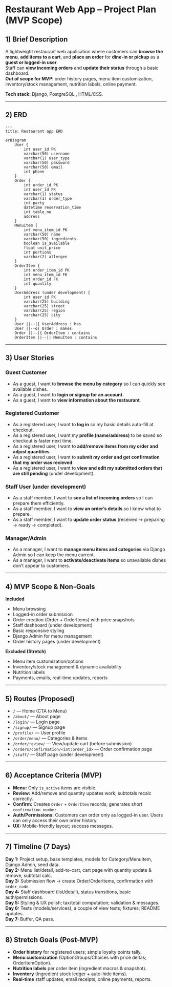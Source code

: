 # Restaurant Web App – Project Plan (MVP Scope)

## 1) Brief Description
A lightweight restaurant web application where customers can **browse the menu**, **add items to a cart**, and **place an order** for **dine-in or pickup** as a **guest or logged-in user**.  
Staff can **view incoming orders** and **update their status** through a basic dashboard.  
**Out of scope for MVP**: order history pages, menu item customization, inventory/stock management, nutrition labels, online payment.

**Tech stack:** Django, PostgreSQL , HTML/CSS.

---

## 2) ERD
```mermaid
---
title: Restaurant app ERD
---
erDiagram
    User {
        int user_id PK
        varchar(50) username
        varchar(1) user_type
        varchar(50) password
        varchar(50) email
        int phone
    }
    Order {
        int order_id PK
        int user_id FK
        varchar(1) status
        varchar(1) order_type
        int party
        datetime reservation_time
        int table_no
        address
    }
    MenuItem {
        int menu_item_id PK
        varchar(50) name
        varchar(50) ingredients
        boolean is_available
        float unit_price
        int portions
        varchar(2) allergen
    }
    OrderItem {
        int order_item_id PK
        int menu_item_id FK
        int order_id FK
        int quantity
    }
    UserAddress (under development) {
        int user_id FK
        varchar(25) building
        varchar(25) street
        varchar(25) region
        varchar(25) city
    }
    User ||--|{ UserAddress : has
    User ||--o{ Order : makes
    Order ||--|{ OrderItem : contains
    OrderItem ||--|| MenuItem : contains
```````
---

## 3) User Stories

### Guest Customer
- As a guest, I want to **browse the menu by category** so I can quickly see available dishes.
- As a guest, I want to **login or signup for an account**.
- As a guest, I want to **view information about the restaurant**.

### Registered Customer
- As a registered user, I want to **log in** so my basic details auto-fill at checkout.
- As a registered user, I want my **profile (name/address)** to be saved so checkout is faster next time.
- As a registered user, I want to **add/remove items from my order and adjust quantities**.
- As a registered user, I want to **submit my order and get confirmation that my order was recieved**.
- As a registered user, I want to **view and edit my submitted orders that are still pending** (under development).

### Staff User (under development)
- As a staff member, I want to **see a list of incoming orders** so I can prepare them efficiently.
- As a staff member, I want to **view an order’s details** so I know what to prepare.
- As a staff member, I want to **update order status** (received → preparing → ready → completed).

### Manager/Admin
- As a manager, I want to **manage menu items and categories** via Django Admin so I can keep the menu current.
- As a manager, I want to **activate/deactivate items** so unavailable dishes don’t appear to customers.

---

## 4) MVP Scope & Non-Goals

**Included**
- Menu browsing
- Logged-in order submission
- Order creation (Order + OrderItems) with price snapshots
- Staff dashboard (under development)
- Basic responsive styling
- Django Admin for menu management
- Order history pages (under development)

**Excluded (Stretch)**
- Menu item customization/options
- Inventory/stock management & dynamic availability
- Nutrition labels
- Payments, emails, real-time updates, reports

---

## 5) Routes (Proposed)
- `/` — Home (CTA to Menu)
- `/about/` — About page
- `/login/` — Login page
- `/signup/` — Signup page
- `/profile/` — User profile
- `/order/menu/` — Categories & items
- `/order/review/` — View/update cart (before submission)
- `/orders/confirmation/<int:order_id>` — Order confirmation page
- `/staff/` — Staff page (under development)


---

## 6) Acceptance Criteria (MVP)
- **Menu:** Only `is_active` items are visible.
- **Review:** Add/remove and quantity updates work; subtotals recalc correctly.
- **Confirm:** Creates `Order` + `OrderItem` records; generates short `confirmation_number`.
- **Auth/Permissions:** Customers can order only as logged-in user. Users can only access their own order history.
- **UX:** Mobile-friendly layout; success messages.

---

## 7) Timeline (7 Days)

**Day 1:** Project setup, base templates, models for Category/MenuItem, Django Admin, seed data.  
**Day 2:** Menu list/detail, add-to-cart, cart page with quantity update & remove, subtotal calc.  
**Day 3:** Submission flow → create Order/OrderItems, confirmation with `order_code`.  
**Day 4:** Staff dashboard (list/detail), status transitions, basic auth/permissions.  
**Day 5:** Styling & UX polish; tax/total computation; validation & messages.  
**Day 6:** Tests (models/services), a couple of view tests; fixtures; README updates.  
**Day 7:** Buffer, QA pass.

---

## 8) Stretch Goals (Post-MVP)
- **Order history** for registered users; simple loyalty points tally.
- **Menu customization** (OptionGroups/Choices with price deltas; OrderItemOption).
- **Nutrition labels** per order item (ingredient macros & snapshot).
- **Inventory** (Ingredient stock ledger + auto-hide items).
- **Real-time** staff updates, email receipts, online payments, reports.
